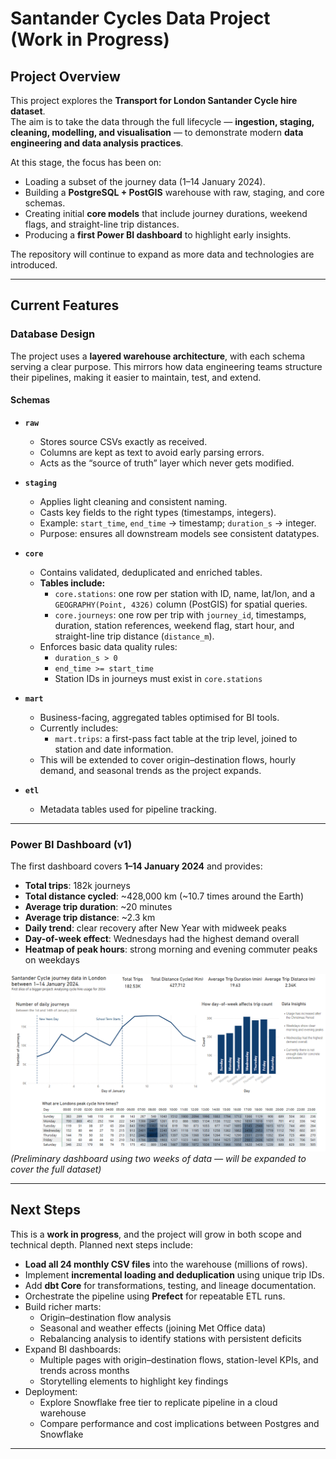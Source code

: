 # Santander Cycles Data Project (Work in Progress)

## Project Overview

This project explores the **Transport for London Santander Cycle hire dataset**.  
The aim is to take the data through the full lifecycle — **ingestion, staging, cleaning, modelling, and visualisation** — to demonstrate modern **data engineering and data analysis practices**.

At this stage, the focus has been on:

- Loading a subset of the journey data (1–14 January 2024).
- Building a **PostgreSQL + PostGIS** warehouse with raw, staging, and core schemas.
- Creating initial **core models** that include journey durations, weekend flags, and straight-line trip distances.
- Producing a **first Power BI dashboard** to highlight early insights.

The repository will continue to expand as more data and technologies are introduced.

---

## Current Features

### Database Design

The project uses a **layered warehouse architecture**, with each schema serving a clear purpose. This mirrors how data engineering teams structure their pipelines, making it easier to maintain, test, and extend.

#### Schemas

- **`raw`**  
  - Stores source CSVs exactly as received.  
  - Columns are kept as text to avoid early parsing errors.  
  - Acts as the “source of truth” layer which never gets modified.

- **`staging`**  
  - Applies light cleaning and consistent naming.  
  - Casts key fields to the right types (timestamps, integers).  
  - Example: `start_time`, `end_time` → timestamp; `duration_s` → integer.  
  - Purpose: ensures all downstream models see consistent datatypes.  

- **`core`**  
  - Contains validated, deduplicated and enriched tables.  
  - **Tables include:**  
    - `core.stations`: one row per station with ID, name, lat/lon, and a `GEOGRAPHY(Point, 4326)` column (PostGIS) for spatial queries.  
    - `core.journeys`: one row per trip with `journey_id`, timestamps, duration, station references, weekend flag, start hour, and straight-line trip distance (`distance_m`).  
  - Enforces basic data quality rules:  
    - `duration_s > 0`  
    - `end_time >= start_time`  
    - Station IDs in journeys must exist in `core.stations`  

- **`mart`**  
  - Business-facing, aggregated tables optimised for BI tools.  
  - Currently includes:  
    - `mart.trips`: a first-pass fact table at the trip level, joined to station and date information.  
  - This will be extended to cover origin–destination flows, hourly demand, and seasonal trends as the project expands.  

- **`etl`**  
  - Metadata tables used for pipeline tracking.  

---

### Power BI Dashboard (v1)

The first dashboard covers **1–14 January 2024** and provides:

- **Total trips**: 182k journeys  
- **Total distance cycled**: ~428,000 km (~10.7 times around the Earth)  
- **Average trip duration**: ~20 minutes  
- **Average trip distance**: ~2.3 km  
- **Daily trend**: clear recovery after New Year with midweek peaks  
- **Day-of-week effect**: Wednesdays had the highest demand overall  
- **Heatmap of peak hours**: strong morning and evening commuter peaks on weekdays  

![Dashboard Screenshot](https://github.com/trow-land/Data-Science/blob/main/Santander%20Cycle%20Hire/dashboards/mvp_dashboard_png.png)  
*(Preliminary dashboard using two weeks of data — will be expanded to cover the full dataset)*

---

## Next Steps

This is a **work in progress**, and the project will grow in both scope and technical depth. Planned next steps include:

- **Load all 24 monthly CSV files** into the warehouse (millions of rows).  
- Implement **incremental loading and deduplication** using unique trip IDs.  
- Add **dbt Core** for transformations, testing, and lineage documentation.  
- Orchestrate the pipeline using **Prefect** for repeatable ETL runs.  
- Build richer marts:  
  - Origin–destination flow analysis  
  - Seasonal and weather effects (joining Met Office data)  
  - Rebalancing analysis to identify stations with persistent deficits  
- Expand BI dashboards:  
  - Multiple pages with origin–destination flows, station-level KPIs, and trends across months  
  - Storytelling elements to highlight key findings  
- Deployment:  
  - Explore Snowflake free tier to replicate pipeline in a cloud warehouse  
  - Compare performance and cost implications between Postgres and Snowflake  

---
